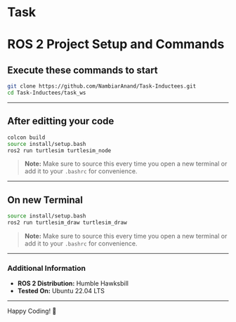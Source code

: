 # Task
# ROS 2 Project Setup and Commands

## Execute these commands to start

```bash
git clone https://github.com/NambiarAnand/Task-Inductees.git
cd Task-Inductees/task_ws
```

---

## After editting your code

```bash
colcon build
source install/setup.bash
ros2 run turtlesim turtlesim_node
```
> **Note:** Make sure to source this every time you open a new terminal or add it to your `.bashrc` for convenience.
---

## On new Terminal

```bash
source install/setup.bash
ros2 run turtlesim_draw turtlesim_draw
```

> **Note:** Make sure to source this every time you open a new terminal or add it to your `.bashrc` for convenience.

---

### Additional Information

- **ROS 2 Distribution:** Humble Hawksbill
- **Tested On:** Ubuntu 22.04 LTS

---

Happy Coding! 🚀

